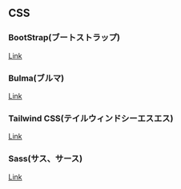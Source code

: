 ## CSS

### BootStrap(ブートストラップ)
[Link](https://getbootstrap.jp/)

### Bulma(ブルマ)
[Link](https://bulma.io/)

### Tailwind CSS(テイルウィンドシーエスエス)
[Link](https://tailwindcss.com/)

### Sass(サス、サース)
[Link](https://sass-lang.com/)